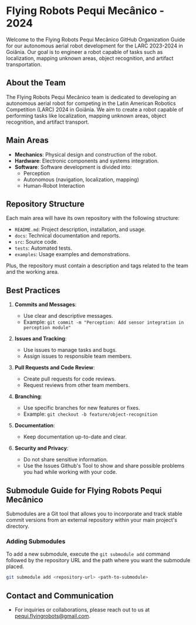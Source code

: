 # Flying Robots Pequi Mecânico - 2024

Welcome to the Flying Robots Pequi Mecânico GitHub Organization Guide for our autonomous aerial robot development for the LARC 2023-2024 in Goiânia. Our goal is to engineer a robot capable of tasks such as localization, mapping unknown areas, object recognition, and artifact transportation.

## About the Team
The Flying Robots Pequi Mecânico team is dedicated to developing an autonomous aerial robot for competing in the Latin American Robotics Competition (LARC) 2024 in Goiânia. We aim to create a robot capable of performing tasks like localization, mapping unknown areas, object recognition, and artifact transport.

## Main Areas
- **Mechanics**: Physical design and construction of the robot.
- **Hardware**: Electronic components and systems integration.
- **Software**: Software development is divided into:
  - Perception
  - Autonomous (navigation, localization, mapping)
  - Human-Robot Interaction

## Repository Structure
Each main area will have its own repository with the following structure:
- `README.md`: Project description, installation, and usage.
- `docs`: Technical documentation and reports.
- `src`: Source code.
- `tests`: Automated tests.
- `examples`: Usage examples and demonstrations.
  
Plus, the repository must contain a description and tags related to the team and the working area. 

## Best Practices
1. **Commits and Messages**:
   - Use clear and descriptive messages.
   - Example: `git commit -m "Perception: Add sensor integration in perception module"`

2. **Issues and Tracking**:
   - Use issues to manage tasks and bugs.
   - Assign issues to responsible team members.

3. **Pull Requests and Code Review**:
   - Create pull requests for code reviews.
   - Request reviews from other team members.

4. **Branching**:
   - Use specific branches for new features or fixes.
   - Example: `git checkout -b feature/object-recognition`

5. **Documentation**:
   - Keep documentation up-to-date and clear.

6. **Security and Privacy**:
   - Do not share sensitive information.
   - Use the Issues Github's Tool to show and share possible problems you had while working with your code.

## Submodule Guide for Flying Robots Pequi Mecânico

Submodules are a Git tool that allows you to incorporate and track stable commit versions from an external repository within your main project's directory.

### Adding Submodules

To add a new submodule, execute the `git submodule add` command followed by the repository URL and the path where you want the submodule placed.

```bash
git submodule add <repository-url> <path-to-submodule>

```

## Contact and Communication
- For inquiries or collaborations, please reach out to us at pequi.flyingrobots@gmail.com.

